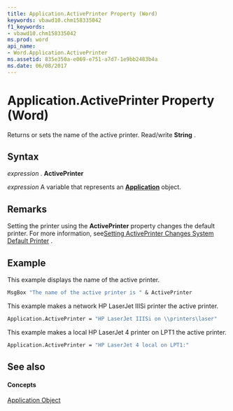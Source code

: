```yaml
---
title: Application.ActivePrinter Property (Word)
keywords: vbawd10.chm158335042
f1_keywords:
- vbawd10.chm158335042
ms.prod: word
api_name:
- Word.Application.ActivePrinter
ms.assetid: 835e350a-e069-e751-a7d7-1e9bb2483b4a
ms.date: 06/08/2017
---
```



# Application.ActivePrinter Property (Word)

Returns or sets the name of the active printer. Read/write  **String** .


## Syntax

 _expression_ . **ActivePrinter**

 _expression_ A variable that represents an **[Application](application-object-word.md)** object.


## Remarks

Setting the printer using the  **ActivePrinter** property changes the default printer. For more information, see[Setting ActivePrinter Changes System Default Printer](http://go.microsoft.com/fwlink/?LinkId=61996) .


## Example

This example displays the name of the active printer.


```vb
MsgBox "The name of the active printer is " & ActivePrinter
```

This example makes a network HP LaserJet IIISi printer the active printer.




```vb
Application.ActivePrinter = "HP LaserJet IIISi on \\printers\laser"
```

This example makes a local HP LaserJet 4 printer on LPT1 the active printer.




```vb
Application.ActivePrinter = "HP LaserJet 4 local on LPT1:"
```


## See also


#### Concepts


[Application Object](application-object-word.md)

